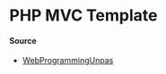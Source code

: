 # PHP MVC Template



#### Source
- [WebProgrammingUnpas](https://www.youtube.com/playlist?list=PLFIM0718LjIVEh_d-h5wAjsdv2W4SAtkx)
